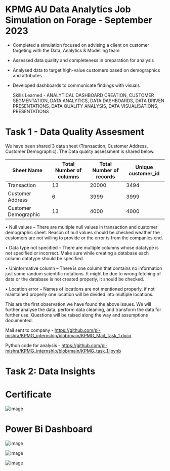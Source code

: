 # KPMG AU Data Analytics Job Simulation on Forage - September 2023


 * Completed a simulation focused on advising a client on customer targeting
   with the Data, Analytics & Modelling team
 * Assessed data quality and completeness in preparation for analysis
 * Analysed data to target high-value customers based on demographics and
   attributes
 * Developed dashboards to communicate findings with visuals

   Skills Learned - ANALYTICAL DASHBOARD CREATION, CUSTOMER SEGMENTATION, DATA ANALYTICS, DATA DASHBOARDS, DATA DRIVEN PRESENTATIONS, DATA QUALITY ANALYSIS, DATA VISUALISATIONS, PRESENTATIONS

# Task 1 - Data Quality Assesment


We have been shared 3 data sheet (Transaction, Customer Address, Customer Demographic). The Data quality assessment is shared below.

| Sheet Name    | Total Number of columns | Total Number of records | Unique customer_id |
| ------------- | ------------------------|-------------------------|--------------------|
| Transaction   | 13	| 20000 | 3494
Customer Address | 6	| 3999 | 3999
Customer Demographic | 13	| 4000	| 4000

•	Null values – There are multiple null values in transaction and customer demographic sheet. Reason of null values should be checked weather the customers are not willing to provide or the error is from the companies end.

•	Data type not specified – There are multiple columns whose datatype is not specified or incorrect. Make sure while creating a database each column datatype should be specified.

•	Uninformative column – There is one column that contains no information just some random scientific notations. It might be due to wrong fetching of data or the database is not created properly, it should be checked.

•	Location error – Names of locations are not mentioned properly, if not maintained properly one location will be divided into multiple locations.


This are the first observation we have found the above issues. We will further analyse the data, perform data cleaning, and transform the data for further use. Questions will be raised along the way and assumptions documented. 

Mail sent to company - https://github.com/pi-mishra/KPMG_internship/blob/main/KPMG_Mail_Task_1.docx

Python code for analysis - https://github.com/pi-mishra/KPMG_internship/blob/main/KPMG_task_1.ipynb

# Task 2: Data Insights

# Certificate
![image](https://github.com/pi-mishra/KPMG_internship/assets/102457813/0601fc56-447b-4ab2-a12c-0d348c7e0b8c)

# Power Bi Dashboard

![image](https://github.com/pi-mishra/KPMG_internship/assets/102457813/1c3e4c82-511d-4bd6-b1f3-7946fdbfb649)

![image](https://github.com/pi-mishra/KPMG_internship/assets/102457813/850c3401-257c-48ed-9cc4-8f1387247883)

![image](https://github.com/pi-mishra/KPMG_internship/assets/102457813/3b906918-087e-4e2f-8941-ece6ad93649c)
